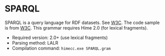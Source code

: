 # SPARQL #

SPARQL is a query language for RDF datasets.
See [W3C](http://www.w3.org/TR/sparql11-overview/).
The code sample is from [W3C](http://www.w3.org/TR/sparql11-overview/).
This grammar requires Hime 2.0 (for lexical fragments).

* Required version: 2.0+ (use lexical fragments)
* Parsing method: LALR
* Compilation command: `himecc.exe SPARQL.gram`
